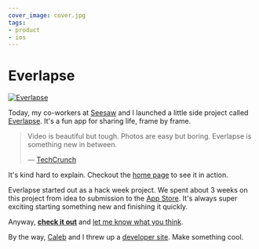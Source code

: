 ```yaml
---
cover_image: cover.jpg
tags:
- product
- ios
---
```


# Everlapse

[![Everlapse](icon.png)](http://everlapse.com)

Today, my co-workers at [Seesaw](https://seesaw.co) and I launched a little side project called [Everlapse](http://everlapse.com). It's a fun app for sharing life, frame by frame.

> Video is beautiful but tough. Photos are easy but boring. Everlapse is something new in between.
>
> — [TechCrunch](http://techcrunch.com/2013/07/11/everlapse/)

It's kind hard to explain. Checkout the [home page](http://everlapse.com) to see it in action.

Everlapse started out as a hack week project. We spent about 3 weeks on this project from idea to submission to the [App Store](https://itunes.apple.com/us/app/everlapse/id658120886?ls=1&mt=8). It's always super exciting starting something new and finishing it quickly.

Anyway, **[check it out](http://everlapse.com)** and [let me know what you think](http://twitter.com/soffes).

By the way, [Caleb](http://twitter.com/calebd) and I threw up a [developer site](http://developer.everlapse.com). Make something cool.
